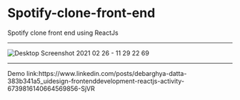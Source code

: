 # Spotify-clone-front-end
 Spotify clone front end using ReactJs
<hr>

![Desktop Screenshot 2021 02 26 - 11 29 22 69](https://user-images.githubusercontent.com/64950255/109263190-d99e7e80-7828-11eb-9254-389003d3641f.png)

<hr>
Demo link:https://www.linkedin.com/posts/debarghya-datta-383b341a5_uidesign-frontenddevelopment-reactjs-activity-6739816140664569856-SjVR
